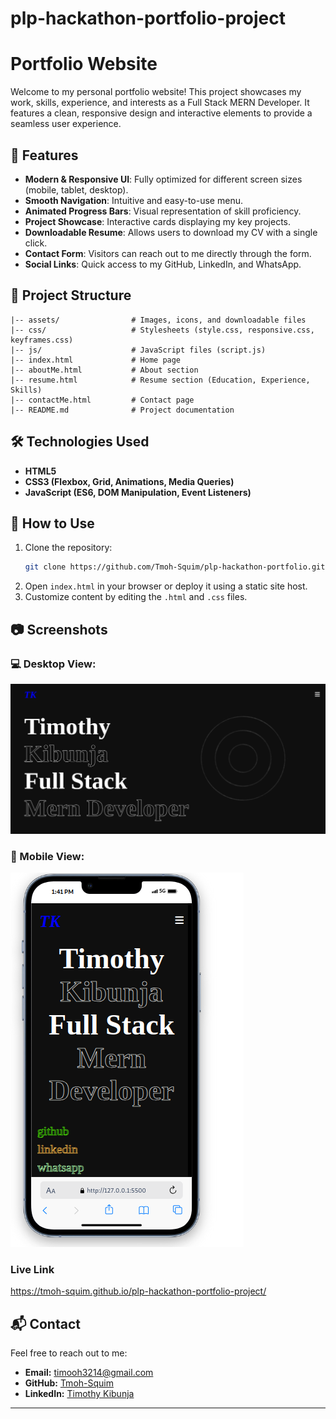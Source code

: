 # plp-hackathon-portfolio-project
# Portfolio Website

Welcome to my personal portfolio website! This project showcases my work, skills, experience, and interests as a Full Stack MERN Developer. It features a clean, responsive design and interactive elements to provide a seamless user experience.

## 🚀 Features
- **Modern & Responsive UI**: Fully optimized for different screen sizes (mobile, tablet, desktop).
- **Smooth Navigation**: Intuitive and easy-to-use menu.
- **Animated Progress Bars**: Visual representation of skill proficiency.
- **Project Showcase**: Interactive cards displaying my key projects.
- **Downloadable Resume**: Allows users to download my CV with a single click.
- **Contact Form**: Visitors can reach out to me directly through the form.
- **Social Links**: Quick access to my GitHub, LinkedIn, and WhatsApp.

## 📂 Project Structure
```
|-- assets/                # Images, icons, and downloadable files
|-- css/                   # Stylesheets (style.css, responsive.css, keyframes.css)
|-- js/                    # JavaScript files (script.js)
|-- index.html             # Home page
|-- aboutMe.html           # About section
|-- resume.html            # Resume section (Education, Experience, Skills)
|-- contactMe.html         # Contact page
|-- README.md              # Project documentation
```

## 🛠️ Technologies Used
- **HTML5**
- **CSS3 (Flexbox, Grid, Animations, Media Queries)**
- **JavaScript (ES6, DOM Manipulation, Event Listeners)**

## 📜 How to Use
1. Clone the repository:
   ```sh
   git clone https://github.com/Tmoh-Squim/plp-hackathon-portfolio.git
   ```
2. Open `index.html` in your browser or deploy it using a static site host.
3. Customize content by editing the `.html` and `.css` files.

## 📷 Screenshots
### 💻 Desktop View:
![Desktop Screenshot](assets/desktop.png)
### 📱 Mobile View:
![Mobile Screenshot](assets/mobile.png)
### Live Link
https://tmoh-squim.github.io/plp-hackathon-portfolio-project/
## 📬 Contact
Feel free to reach out to me:
- **Email:** timooh3214@gmail.com
- **GitHub:** [Tmoh-Squim](https://github.com/Tmoh-Squim)
- **LinkedIn:** [Timothy Kibunja](https://www.linkedin.com/in/timothy-kibunja-8789342a2)

---

